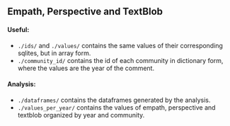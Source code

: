 ## Empath, Perspective and TextBlob

#### Useful:
- `./ids/` and `./values/` contains the same values of their corresponding sqlites, but in array form.
- `./community_id/` contains the id of each community in dictionary form, where the values are the year of the comment.

#### Analysis:
- `./dataframes/` contains the dataframes generated by the analysis.
- `./values_per_year/` contains the values of empath, perspective and textblob organized by year and community.
